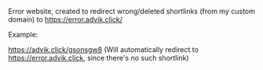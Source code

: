 Error website, created to redirect wrong/deleted shortlinks (from my custom domain) to https://error.advik.click/

Example:

https://advik.click/gsonsgw8 (Will automatically redirect to https://error.advik.click, since there's no such shortlink)
